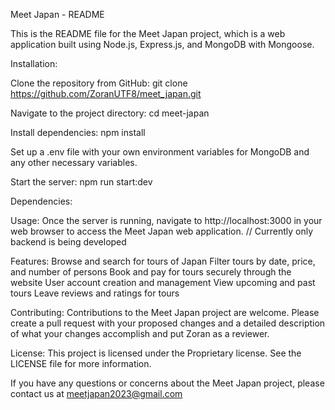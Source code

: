 Meet Japan - README

This is the README file for the Meet Japan project, which is a web application built using Node.js, Express.js, and MongoDB with Mongoose.

Installation:

Clone the repository from GitHub: git clone https://github.com/ZoranUTF8/meet_japan.git

Navigate to the project directory: cd meet-japan

Install dependencies: npm install

Set up a .env file with your own environment variables for MongoDB and any other necessary variables.

Start the server: npm run start:dev

Dependencies:


Usage:
Once the server is running, navigate to http://localhost:3000 in your web browser to access the Meet Japan web application. // Currently only backend is being developed

Features:
Browse and search for tours of Japan
Filter tours by date, price, and number of persons
Book and pay for tours securely through the website
User account creation and management
View upcoming and past tours
Leave reviews and ratings for tours

Contributing:
Contributions to the Meet Japan project are welcome. Please create a pull request with your proposed changes and a detailed description of what your changes accomplish and put Zoran as a reviewer.

License:
This project is licensed under the Proprietary license. See the LICENSE file for more information.

If you have any questions or concerns about the Meet Japan project, please contact us at meetjapan2023@gmail.com


